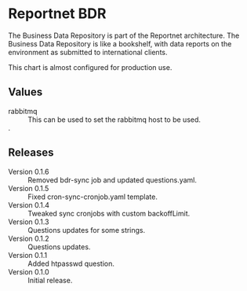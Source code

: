 # Reportnet BDR

The Business Data Repository is part of the Reportnet architecture. The Business Data Repository is like a bookshelf, with data reports on the environment as submitted to international clients.

This chart is almost configured for production use.

## Values

<dl>

  <dt>rabbitmq</dt>
  <dd>This can be used to set the rabbitmq host to be used.</dd>.</dd>

</dl>

## Releases

<dl>

  <dt>Version 0.1.6</dt>
  <dd>Removed bdr-sync job and updated questions.yaml.</dd>

  <dt>Version 0.1.5</dt>
  <dd>Fixed cron-sync-cronjob.yaml template.</dd>

  <dt>Version 0.1.4</dt>
  <dd>Tweaked sync cronjobs with custom backoffLimit.</dd>

  <dt>Version 0.1.3</dt>
  <dd>Questions updates for some strings.</dd>

  <dt>Version 0.1.2</dt>
  <dd>Questions updates.</dd>

  <dt>Version 0.1.1</dt>
  <dd>Added htpasswd question.</dd>

  <dt>Version 0.1.0</dt>
  <dd>Initial release.</dd>

</dl>
